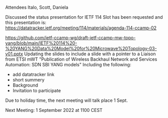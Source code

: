Attendees Italo, Scott, Daniela

Discussed the status presentation for IETF 114
Slot has been requested and this presentation is: https://datatracker.ietf.org/meeting/114/materials/agenda-114-ccamp-02

https://github.com/ietf-ccamp-wg/draft-ietf-ccamp-mw-topo-yang/blob/main/IETF%20114%20-%20YANG%20Data%20Model%20for%20Microwave%20Topology-03-v01.pptx
Updating the slides to include a slide with a pointer to a Liaison from ETSI mWT "Publication of Wireless Backhaul Network and Services Automation: SDN SBI YANG models"
Including the following:
 - add datatracker link
 - short summery
 - Background
 - Invitation to participate

Due to holiday time, the next meeting will talk place 1 Sept.

Next Meeting: 1 September 2022 at 1100 CEST
